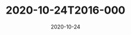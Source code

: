 ---
date: 2020-10-24
title: 2020-10-24T2016-000
hero: 2020/2020-10-24T2016-000.jpeg

# briefly describe the image…
alt: ''

# insert the closed caption text after the three-dash break…
# (include line-breaks, punctuation, and capitalization)
---